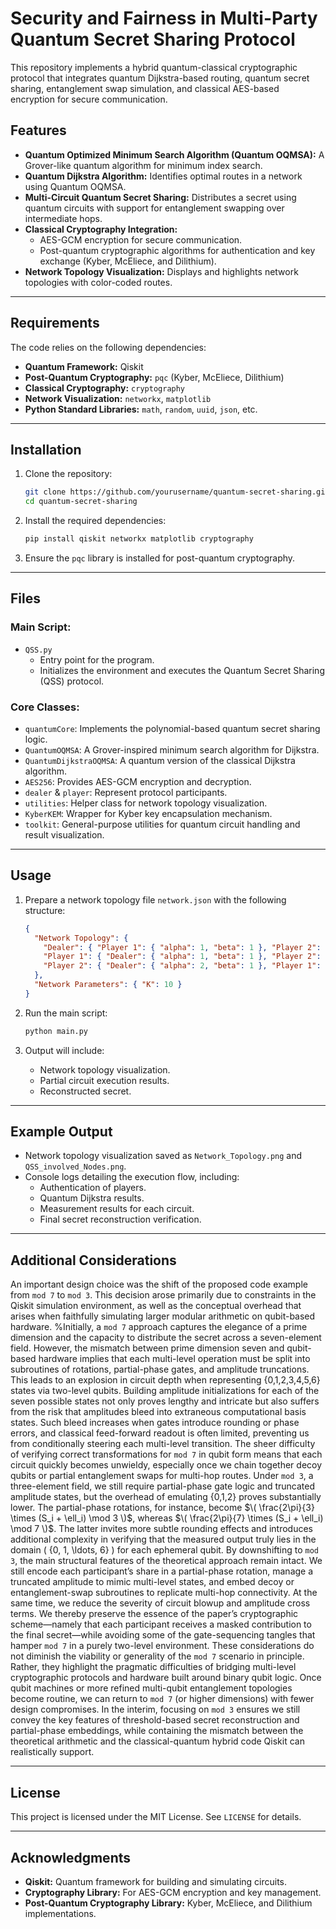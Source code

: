 # Security and Fairness in Multi-Party Quantum Secret Sharing Protocol
 
This repository implements a hybrid quantum-classical cryptographic protocol that integrates quantum Dijkstra-based routing, quantum secret sharing, entanglement swap simulation, and classical AES-based encryption for secure communication.

## Features
- **Quantum Optimized Minimum Search Algorithm (Quantum OQMSA):** A Grover-like quantum algorithm for minimum index search.
- **Quantum Dijkstra Algorithm:** Identifies optimal routes in a network using Quantum OQMSA.
- **Multi-Circuit Quantum Secret Sharing:** Distributes a secret using quantum circuits with support for entanglement swapping over intermediate hops.
- **Classical Cryptography Integration:**
  - AES-GCM encryption for secure communication.
  - Post-quantum cryptographic algorithms for authentication and key exchange (Kyber, McEliece, and Dilithium).
- **Network Topology Visualization:** Displays and highlights network topologies with color-coded routes.

---

## Requirements

The code relies on the following dependencies:

- **Quantum Framework:** Qiskit
- **Post-Quantum Cryptography:** `pqc` (Kyber, McEliece, Dilithium)
- **Classical Cryptography:** `cryptography`
- **Network Visualization:** `networkx`, `matplotlib`
- **Python Standard Libraries:** `math`, `random`, `uuid`, `json`, etc.

---

## Installation

1. Clone the repository:
   ```bash
   git clone https://github.com/yourusername/quantum-secret-sharing.git
   cd quantum-secret-sharing
   ```

2. Install the required dependencies:
   ```bash
   pip install qiskit networkx matplotlib cryptography
   ```

3. Ensure the `pqc` library is installed for post-quantum cryptography.

---

## Files

### Main Script: 
- `QSS.py`
  - Entry point for the program.
  - Initializes the environment and executes the Quantum Secret Sharing (QSS) protocol.

### Core Classes:
- `quantumCore`: Implements the polynomial-based quantum secret sharing logic.
- `QuantumOQMSA`: A Grover-inspired minimum search algorithm for Dijkstra.
- `QuantumDijkstraOQMSA`: A quantum version of the classical Dijkstra algorithm.
- `AES256`: Provides AES-GCM encryption and decryption.
- `dealer` & `player`: Represent protocol participants.
- `utilities`: Helper class for network topology visualization.
- `KyberKEM`: Wrapper for Kyber key encapsulation mechanism.
- `toolkit`: General-purpose utilities for quantum circuit handling and result visualization.

---

## Usage

1. Prepare a network topology file `network.json` with the following structure:
   ```json
   {
     "Network Topology": {
       "Dealer": { "Player 1": { "alpha": 1, "beta": 1 }, "Player 2": { "alpha": 2, "beta": 1 } },
       "Player 1": { "Dealer": { "alpha": 1, "beta": 1 }, "Player 2": { "alpha": 1, "beta": 2 } },
       "Player 2": { "Dealer": { "alpha": 2, "beta": 1 }, "Player 1": { "alpha": 1, "beta": 2 } }
     },
     "Network Parameters": { "K": 10 }
   }
   ```

2. Run the main script:
   ```bash
   python main.py
   ```

3. Output will include:
   - Network topology visualization.
   - Partial circuit execution results.
   - Reconstructed secret.

---

## Example Output

- Network topology visualization saved as `Network_Topology.png` and `QSS_involved_Nodes.png`.
- Console logs detailing the execution flow, including:
  - Authentication of players.
  - Quantum Dijkstra results.
  - Measurement results for each circuit.
  - Final secret reconstruction verification.

---

## Additional Considerations

An important design choice was the shift of the proposed code example from `mod 7` to `mod 3`. This decision arose primarily due to constraints in the Qiskit simulation environment, as well as the conceptual overhead that arises when faithfully simulating larger modular arithmetic on qubit-based hardware. %Initially, a `mod 7` approach captures the elegance of a prime dimension and the capacity to distribute the secret across a seven-element field. However, the mismatch between prime dimension seven and qubit-based hardware implies that each multi-level operation must be split into subroutines of rotations, partial-phase gates, and amplitude truncations. This leads to an explosion in circuit depth when representing {0,1,2,3,4,5,6} states via two-level qubits. Building amplitude initializations for each of the seven possible states not only proves lengthy and intricate but also suffers from the risk that amplitudes bleed into extraneous computational basis states. Such bleed increases when gates introduce rounding or phase errors, and classical feed-forward readout is often limited, preventing us from conditionally steering each multi-level transition. The sheer difficulty of verifying correct transformations for `mod 7` in qubit form means that each circuit quickly becomes unwieldy, especially once we chain together decoy qubits or partial entanglement swaps for multi-hop routes. Under `mod 3`, a three-element field, we still require partial-phase gate logic and truncated amplitude states, but the overhead of emulating {0,1,2} proves substantially lower. 
The partial-phase rotations, for instance, become $\( \frac{2\pi}{3} \times (S_i + \ell_i) \mod 3 \)$, whereas $\( \frac{2\pi}{7} \times (S_i + \ell_i) \mod 7 \)$.
The latter invites more subtle rounding effects and introduces additional complexity in verifying that the measured output truly lies in the domain \( \{0, 1, \ldots, 6\} \) for each ephemeral qubit.
By downshifting to `mod 3`, the main structural features of the theoretical approach remain intact. We still encode each participant’s share in a partial-phase rotation, manage a truncated amplitude to mimic multi-level states, and embed decoy or entanglement-swap subroutines to replicate multi-hop connectivity. At the same time, we reduce the severity of circuit blowup and amplitude cross terms. We thereby preserve the essence of the paper’s cryptographic scheme—namely that each participant receives a masked contribution to the final secret—while avoiding some of the gate-sequencing tangles that hamper `mod 7` in a purely two-level environment.
These considerations do not diminish the viability or generality of the `mod 7` scenario in principle. Rather, they highlight the pragmatic difficulties of bridging multi-level cryptographic protocols and hardware built around binary qubit logic. Once qubit machines or more refined multi-qubit entanglement topologies become routine, we can return to `mod 7` (or higher dimensions) with fewer design compromises. In the interim, focusing on `mod 3` ensures we still convey the key features of threshold-based secret reconstruction and partial-phase embeddings, while containing the mismatch between the theoretical arithmetic and the classical-quantum hybrid code Qiskit can realistically support.

---

## License

This project is licensed under the MIT License. See `LICENSE` for details.

---

## Acknowledgments

- **Qiskit:** Quantum framework for building and simulating circuits.
- **Cryptography Library:** For AES-GCM encryption and key management.
- **Post-Quantum Cryptography Library:** Kyber, McEliece, and Dilithium implementations.
